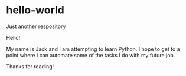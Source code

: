# hello-world
Just another respository

Hello!

My name is Jack and I am attempting to learn Python. I hope to get to a point where I can automate some of the tasks I do with my future job.

Thanks for reading!
